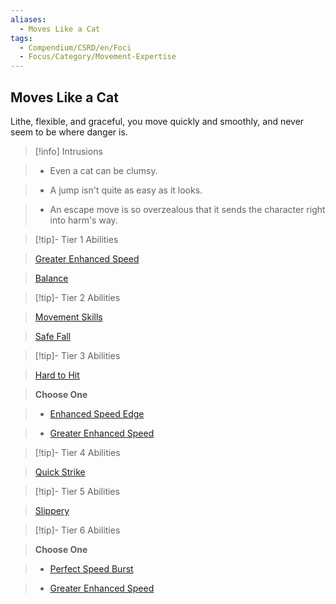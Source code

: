 ```yaml
---
aliases:
  - Moves Like a Cat
tags:
  - Compendium/CSRD/en/Foci
  - Focus/Category/Movement-Expertise
---
```

  
    
## Moves Like a Cat    
Lithe, flexible, and graceful, you move quickly and smoothly, and never seem to be where danger is.    
  
>[!info] Intrusions    
>- Even a cat can be clumsy.    
>- A jump isn't quite as easy as it looks.    
>- An escape move is so overzealous that it sends the character right into harm's way.    
  
  
>[!tip]- Tier 1 Abilities    
> [Greater Enhanced Speed](Greater-Enhanced-Speed.md)    
> [Balance](Balance.md)    
  
  
>[!tip]- Tier 2 Abilities    
> [Movement Skills](Movement-Skills.md)    
> [Safe Fall](Safe-Fall.md)    
  
  
>[!tip]- Tier 3 Abilities    
> [Hard to Hit](Hard-to-Hit.md)    
> **Choose One**    
>- [Enhanced Speed Edge](Enhanced-Speed-Edge.md)    
>- [Greater Enhanced Speed](Greater-Enhanced-Speed.md)    
  
  
>[!tip]- Tier 4 Abilities    
> [Quick Strike](Quick-Strike.md)    
  
  
>[!tip]- Tier 5 Abilities    
> [Slippery](Slippery.md)    
  
  
>[!tip]- Tier 6 Abilities    
> **Choose One**    
>- [Perfect Speed Burst](Perfect-Speed-Burst.md)    
>- [Greater Enhanced Speed](Greater-Enhanced-Speed.md)